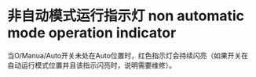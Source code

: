 # 非自动模式运行指示灯 non automatic mode operation indicator
当O/Manua/Auto开关未处在Auto位置时，红色指示灯会持续闪亮（如果开关在自动运行模式位置并且该指示闪亮时，说明需要维修）。

